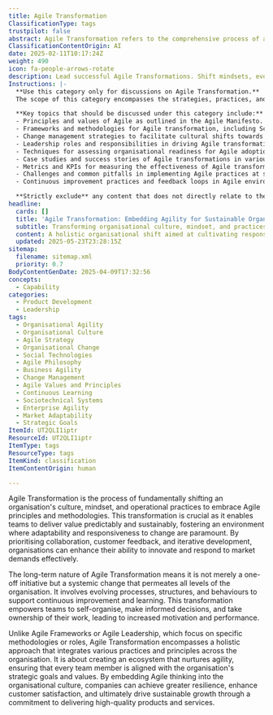 ```yaml
---
title: Agile Transformation
ClassificationType: tags
trustpilot: false
abstract: Agile Transformation refers to the comprehensive process of altering an organisation's culture, mindset, and operational practices to adopt Agile principles and methodologies. Originating from the need for more adaptive and responsive work environments, this transformation is essential for enabling teams to deliver value in a predictable and sustainable manner. By emphasising collaboration, customer feedback, and iterative development, organisations can significantly improve their capacity for innovation and responsiveness to market changes. Agile Transformation is a long-term commitment that requires systemic changes across all organisational levels, evolving processes, structures, and behaviours to foster continuous improvement and learning. It empowers teams to self-organise, make informed decisions, and take ownership of their work, which enhances motivation and performance. Unlike specific Agile Frameworks or leadership roles that focus on particular methodologies, Agile Transformation adopts a holistic approach that integrates diverse practices and principles throughout the organisation. This creates an ecosystem that supports agility, aligning every team member with the organisation's strategic goals and values. By embedding Agile thinking into the organisational culture, companies can achieve greater resilience, improve customer satisfaction, and drive sustainable growth through a dedication to delivering high-quality products and services.
ClassificationContentOrigin: AI
date: 2025-02-11T10:17:24Z
weight: 490
icon: fa-people-arrows-rotate
description: Lead successful Agile Transformations. Shift mindsets, evolve processes, and enable true organisational agility.
Instructions: |-
  **Use this category only for discussions on Agile Transformation.**  
  The scope of this category encompasses the strategies, practices, and methodologies involved in leading successful Agile transformations within organisations. It focuses on shifting mindsets, evolving processes, and enabling true organisational agility to enhance responsiveness and adaptability in a dynamic business environment.

  **Key topics that should be discussed under this category include:**
  - Principles and values of Agile as outlined in the Agile Manifesto.
  - Frameworks and methodologies for Agile transformation, including Scrum, Kanban, and Lean.
  - Change management strategies to facilitate cultural shifts towards Agile practices.
  - Leadership roles and responsibilities in driving Agile transformations.
  - Techniques for assessing organisational readiness for Agile adoption.
  - Case studies and success stories of Agile transformations in various industries.
  - Metrics and KPIs for measuring the effectiveness of Agile transformations.
  - Challenges and common pitfalls in implementing Agile practices at scale.
  - Continuous improvement practices and feedback loops in Agile environments.

  **Strictly exclude** any content that does not directly relate to the principles of Agile transformation, such as unrelated project management methodologies, non-Agile frameworks, or general business strategies that do not incorporate Agile philosophies.
headline:
  cards: []
  title: 'Agile Transformation: Embedding Agility for Sustainable Organisational Growth'
  subtitle: Transforming organisational culture, mindset, and practices to enable responsiveness, continuous improvement, and sustainable value delivery.
  content: A holistic organisational shift aimed at cultivating responsiveness, collaboration, and continuous improvement by reshaping culture, mindset, and operational practices. Posts explore iterative delivery, customer-centricity, self-organisation, evidence-based decision-making, complexity-informed approaches, and systemic change strategies to enhance innovation, adaptability, and sustainable value delivery.
  updated: 2025-05-23T23:28:15Z
sitemap:
  filename: sitemap.xml
  priority: 0.7
BodyContentGenDate: 2025-04-09T17:32:56
concepts:
  - Capability
categories:
  - Product Development
  - Leadership
tags:
  - Organisational Agility
  - Organisational Culture
  - Agile Strategy
  - Organisational Change
  - Social Technologies
  - Agile Philosophy
  - Business Agility
  - Change Management
  - Agile Values and Principles
  - Continuous Learning
  - Sociotechnical Systems
  - Enterprise Agility
  - Market Adaptability
  - Strategic Goals
ItemId: UT2QLI1iptr
ResourceId: UT2QLI1iptr
ItemType: tags
ResourceType: tags
ItemKind: classification
ItemContentOrigin: human

---
```

Agile Transformation is the process of fundamentally shifting an organisation's culture, mindset, and operational practices to embrace Agile principles and methodologies. This transformation is crucial as it enables teams to deliver value predictably and sustainably, fostering an environment where adaptability and responsiveness to change are paramount. By prioritising collaboration, customer feedback, and iterative development, organisations can enhance their ability to innovate and respond to market demands effectively.

The long-term nature of Agile Transformation means it is not merely a one-off initiative but a systemic change that permeates all levels of the organisation. It involves evolving processes, structures, and behaviours to support continuous improvement and learning. This transformation empowers teams to self-organise, make informed decisions, and take ownership of their work, leading to increased motivation and performance.

Unlike Agile Frameworks or Agile Leadership, which focus on specific methodologies or roles, Agile Transformation encompasses a holistic approach that integrates various practices and principles across the organisation. It is about creating an ecosystem that nurtures agility, ensuring that every team member is aligned with the organisation's strategic goals and values. By embedding Agile thinking into the organisational culture, companies can achieve greater resilience, enhance customer satisfaction, and ultimately drive sustainable growth through a commitment to delivering high-quality products and services.
